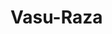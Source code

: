 # Vasu-Raza

<!-- vasudev pareek made website on  20-05-2024 and uploaded at 21-05-2024, 06:18 PM-->
<!-- vasudev pareek added file of ne-tflix clone and request kamar raza to view the code and tell my code faults in this website. -->

